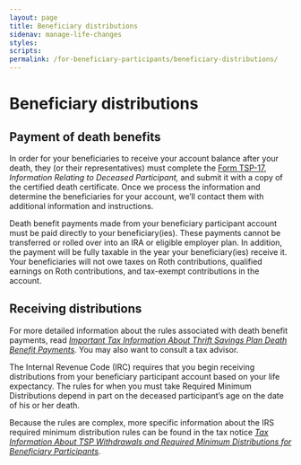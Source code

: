 ```yaml
---
layout: page
title: Beneficiary distributions
sidenav: manage-life-changes
styles:
scripts:
permalink: /for-beneficiary-participants/beneficiary-distributions/
---
```


# Beneficiary distributions

## Payment of death benefits

In order for your beneficiaries to receive your account balance after your death, they (or their representatives) must complete the [Form TSP-17](https://www.tsp.gov/PDF/formspubs/tsp-17.pdf), *Information Relating to Deceased Participant,* and submit it with a copy of the certified death certificate. Once we process the information and determine the beneficiaries for your account, we’ll contact them with additional information and instructions.

Death benefit payments made from your beneficiary participant account must be paid directly to your beneficiary(ies). These payments cannot be transferred or rolled over into an IRA or eligible employer plan. In addition, the payment will be fully taxable in the year your beneficiary(ies) receive it.
Your beneficiaries will not owe taxes on Roth contributions, qualified earnings on Roth contributions, and tax-exempt contributions in the account.

## Receiving distributions

For more detailed information about the rules associated with death benefit payments, read *[Important Tax Information About Thrift Savings Plan Death Benefit Payments](https://www.tsp.gov/PDF/formspubs/tsp-583.pdf).* You may also want to consult a tax advisor.


The Internal Revenue Code (IRC) requires that you begin receiving distributions from your beneficiary participant account based on your life expectancy. The rules for when you must take Required Minimum Distributions depend in part on the deceased participant’s age on the date of his or her death.

Because the rules are complex, more specific information about the IRS required minimum distribution rules can be found in the tax notice *[Tax Information About TSP Withdrawals and Required Minimum Distributions for Beneficiary Participants](https://www.tsp.gov/PDF/formspubs/tsp-776.pdf).*
